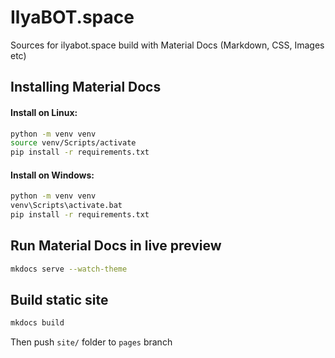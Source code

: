 # IlyaBOT.space

Sources for ilyabot.space build with Material Docs (Markdown, CSS, Images etc)

## Installing Material Docs

#### Install on Linux:
```bash
python -m venv venv
source venv/Scripts/activate
pip install -r requirements.txt
```
#### Install on Windows:
```bash
python -m venv venv
venv\Scripts\activate.bat
pip install -r requirements.txt
```

## Run Material Docs in live preview

```bash
mkdocs serve --watch-theme
```

## Build static site

```bash
mkdocs build
```
Then push `site/` folder to `pages` branch